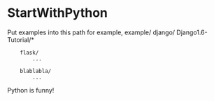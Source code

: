 StartWithPython
===============

Put examples into this path
for example,
    example/
        django/
            Django1.6-Tutorial/*
            
        flask/
            ...
            
        blablabla/
            ...
        


Python is funny!
